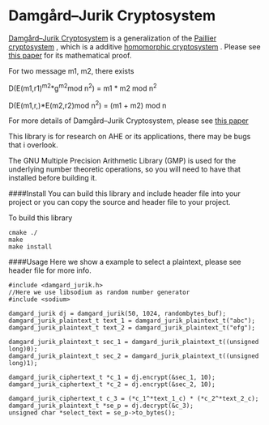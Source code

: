 Damgård–Jurik Cryptosystem
======
[Damgård–Jurik Cryptosystem](https://en.wikipedia.org/wiki/Damg%C3%A5rd%E2%80%93Jurik_cryptosystem) 
is a generalization of the [Paillier cryptosystem](https://en.wikipedia.org/wiki/Paillier_cryptosystem) ,
which is a additive [homomorphic cryptosystem](https://en.wikipedia.org/wiki/Homomorphic_encryption) . 
Please see [this paper](http://ojs.statsbiblioteket.dk/index.php/brics/article/viewFile/20212/17825)
for its mathematical proof.

For two message m1, m2, there exists

D(E(m1,r1)<sup>m2</sup>*g<sup>m2</sup>mod n<sup>2</sup>) = m1 * m2 mod n<sup>2</sup>

D(E(m1,r,)*E(m2,r2)mod n<sup>2</sup>) = (m1 + m2) mod n

For more details of Damgård–Jurik Cryptosystem, please see [this paper](https://people.csail.mit.edu/rivest/voting/papers/DamgardJurikNielsen-AGeneralizationOfPailliersPublicKeySystemWithApplicationsToElectronicVoting.pdf)

This library is for research on AHE or its applications,
there may be bugs that i overlook.

The GNU Multiple Precision Arithmetic Library (GMP) is used
for the underlying number theoretic operations, so you will need to
have that installed before building it.

####Install
You can build this library and include header file into your
project or you can copy the source and header file to your project.

To build this library

    cmake ./
    make
    make install

####Usage
Here we show a example to select a plaintext, please see header file for more info.

    #include <damgard_jurik.h>
    //Here we use libsodium as random number generator
    #include <sodium>

    damgard_jurik dj = damgard_jurik(50, 1024, randombytes_buf);
    damgard_jurik_plaintext_t text_1 = damgard_jurik_plaintext_t("abc");
    damgard_jurik_plaintext_t text_2 = damgard_jurik_plaintext_t("efg");

    damgard_jurik_plaintext_t sec_1 = damgard_jurik_plaintext_t((unsigned long)0);
    damgard_jurik_plaintext_t sec_2 = damgard_jurik_plaintext_t((unsigned long)1);

    damgard_jurik_ciphertext_t *c_1 = dj.encrypt(&sec_1, 10);
    damgard_jurik_ciphertext_t *c_2 = dj.encrypt(&sec_2, 10);

    damgard_jurik_ciphertext_t c_3 = (*c_1^*text_1_c) * (*c_2^*text_2_c);
    damgard_jurik_plaintext_t *se_p = dj.decrypt(&c_3);
    unsigned char *select_text = se_p->to_bytes();

